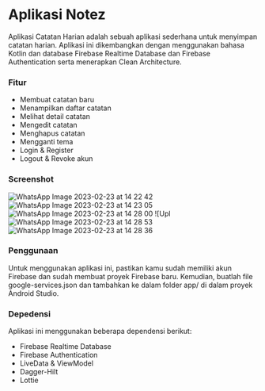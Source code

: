 <h1>Aplikasi Notez</h1>
<p>Aplikasi Catatan Harian adalah sebuah aplikasi sederhana untuk menyimpan catatan harian. Aplikasi ini dikembangkan dengan menggunakan bahasa Kotlin dan database Firebase Realtime Database dan Firebase Authentication serta menerapkan Clean Architecture. </p>

<h3>Fitur</h3>

- Membuat catatan baru
- Menampilkan daftar catatan
- Melihat detail catatan
- Mengedit catatan
- Menghapus catatan
- Mengganti tema
- Login & Register
- Logout & Revoke akun

<h3>Screenshot</h3>

![WhatsApp Image 2023-02-23 at 14 22 42](https://user-images.githubusercontent.com/85774373/220844279-5633f1fd-9b23-4c3f-b12b-e115f434bdbb.jpeg)
![WhatsApp Image 2023-02-23 at 14 23 05](https://user-images.githubusercontent.com/85774373/220844351-08742c60-e76b-47bd-b471-948c6b59694a.jpeg)
![WhatsApp Image 2023-02-23 at 14 28 00](https://user-images.githubusercontent.com/85774373/220844376-6363a1de-7f84-4244-9078-88a46ae78ff9.jpeg)
![Upl
![WhatsApp Image 2023-02-23 at 14 28 53](https://user-images.githubusercontent.com/85774373/220844424-9b9f5e74-56e6-446f-a874-e0693a4506cb.jpeg)
![WhatsApp Image 2023-02-23 at 14 28 36](https://user-images.githubusercontent.com/85774373/220845122-5e727816-da30-4e80-a319-d5b86a8af415.jpeg)


<h3>Penggunaan</h3>
Untuk menggunakan aplikasi ini, pastikan kamu sudah memiliki akun Firebase dan sudah membuat proyek Firebase baru. Kemudian, buatlah file google-services.json dan tambahkan ke dalam folder app/ di dalam proyek Android Studio.

<h3>Depedensi</h3>
Aplikasi ini menggunakan beberapa dependensi berikut:

- Firebase Realtime Database
- Firebase Authentication
- LiveData & ViewModel
- Dagger-Hilt
- Lottie
